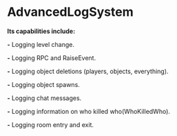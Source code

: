 # AdvancedLogSystem
**Its capabilities include:**

 **-** Logging level change.
 
 **-** Logging RPC and RaiseEvent.
 
 **-** Logging object deletions (players, objects, everything).
 
 **-** Logging object spawns.
 
 **-** Logging chat messages.
 
 **-** Logging information on who killed who(WhoKilledWho).
 
 **-** Logging room entry and exit.
